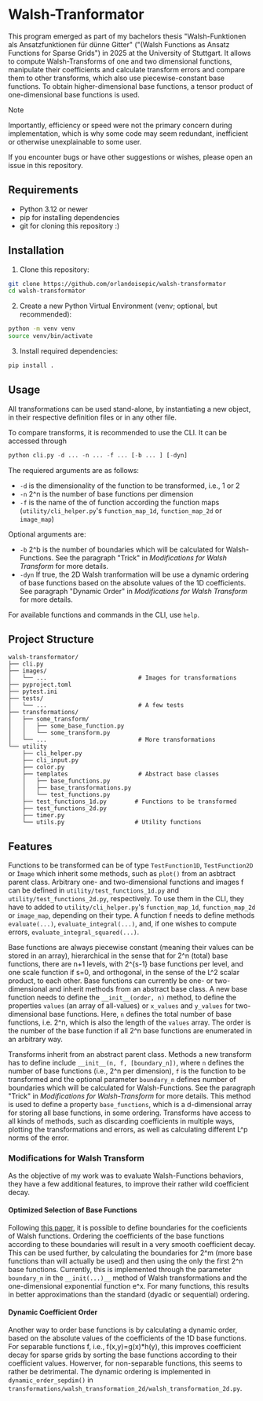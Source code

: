 # Walsh-Tranformator

This program emerged as part of my bachelors thesis "Walsh-Funktionen als Ansatzfunktionen für dünne Gitter" ("(Walsh Functions as Ansatz Functions for Sparse Grids") in 2025 at the University of Stuttgart. 
It allows to compute Walsh-Transforms of one and two dimensional functions, manipulate their coefficients and calculate transform errors and compare them to other transforms, which also use piecewise-constant base functions. 
To obtain higher-dimensional base functions, a tensor product of one-dimensional base functions is used.

> [!NOTE]
> Importantly, efficiency or speed were not the primary concern during implementation, which is why some code may seem redundant, inefficient or otherwise unexplainable to some user.

If you encounter bugs or have other suggestions or wishes, please open an issue in this repository.

## Requirements

- Python 3.12 or newer
- pip for installing dependencies
- git for cloning this repository :)

## Installation

1. Clone this repository:
```bash
git clone https://github.com/orlandoisepic/walsh-transformator
cd walsh-transformator
```
2. Create a new Python Virtual Environment (venv; optional, but recommended):
```bash
python -m venv venv
source venv/bin/activate
```
3. Install required dependencies:
```bash
pip install .
```

## Usage

All transformations can be used stand-alone, by instantiating a new object, in their respective definition files or in any other file. 

To compare transforms, it is recommended to use the CLI. It can be accessed through 

```python
python cli.py -d ... -n ... -f ... [-b ... ] [-dyn]
```

The requiered arguments are as follows: 
* ```-d``` is the dimensionality of the function to be transformed, i.e., 1 or 2
* ```-n``` 2^n is the number of base functions per dimension
* ```-f``` is the name of the of function according the function maps (```utility/cli_helper.py```'s ```function_map_1d```, ```function_map_2d``` or ```image_map```)

Optional arguments are:
* ```-b``` 2^b is the number of boundaries which will be calculated for Walsh-Functions. See the paragraph "Trick" in _Modifications for Walsh Transform_ for more details.
* ```-dyn``` If true, the 2D Walsh tranformation will be use a dynamic ordering of base functions based on the absolute values of the 1D coefficients. See paragraph "Dynamic Order" in _Modifications for Walsh Transform_ for more details.

For available functions and commands in the CLI, use ```help```.

## Project Structure

```
walsh-transformator/
├── cli.py
├── images/
│   └── ...                          # Images for transformations
├── pyproject.toml
├── pytest.ini
├── tests/
│   └── ...                          # A few tests
├── transformations/
│   ├── some_transform/
│   │   ├── some_base_function.py
│   │   └── some_transform.py
│   └── ...                          # More transformations
└── utility
    ├── cli_helper.py                
    ├── cli_input.py
    ├── color.py
    ├── templates                    # Abstract base classes
    │   ├── base_functions.py
    │   ├── base_transformations.py
    │   └── test_functions.py
    ├── test_functions_1d.py        # Functions to be transformed
    ├── test_functions_2d.py
    ├── timer.py
    └── utils.py                    # Utility functions
```

## Features

Functions to be transformed can be of type ```TestFunction1D```, ```TestFunction2D``` or ```Ìmage``` which inherit some methods, such as ```plot()``` from an asbtract parent class.
Arbitrary one- and two-dimensional functions and images f can be defined in ```utility/test_functions_1d.py``` and ```utility/test_functions_2d.py```, respectively. To use them in the CLI, they have to added to ```utility/cli_helper.py```'s ```function_map_1d```, ```function_map_2d``` or ```image_map```, depending on their type.
A function f needs to define methods ```evaluate(...)```, ```evaluate_integral(...)```, and, if one wishes to compute errors, ```evaluate_integral_squared(...)```. 

Base functions are always piecewise constant (meaning their values can be stored in an array), hierarchical in the sense that for 2^n (total) base functions, there are n+1 levels, with 2^{s-1} base functions per level, and one scale function if s=0, and orthogonal, in the sense of the L^2 scalar product, to each other.
Base functions can currently be one- or two-dimensional and inherit methods from an abstract base class. A new base function needs to define the ```__init__(order, n)``` method, to define the properties ```values``` (an array of all-values) or ```x_values``` and ```y_values``` for two-dimensional base functions. 
Here, ```n``` defines the total number of base functions, i.e. 2^n, which is also the length of the ```values``` array. The order is the number of the base function if all 2^n base functions are enumerated in an arbitrary way.

Transforms inherit from an abstract parent class. Methods a new transform has to define include ```__init__(n, f, [boundary_n])```, where ```n``` defines the number of base functions (i.e., 2^n per dimension), ```f``` is the function to be transformed and the optional parameter ```boundary_n``` defines number of boundaries which will be calculated for Walsh-Functions. See the paragraph "Trick" in _Modifications for Walsh-Transform_ for more details. This method is used to define a property ```base_functions```, which is a d-dimensional array for storing all base functions, in some ordering. 
Transforms have access to all kinds of methods, such as discarding coefficients in multiple ways, plotting the transformations and errors, as well as calculating different L^p norms of the error. 

### Modifications for Walsh Transform 

As the objective of my work was to evaluate Walsh-Functions behaviors, they have a few additional features, to improve their rather wild coefficient decay.

#### Optimized Selection of Base Functions

Following [this paper](https://doi.org/10.1016/j.jat.2015.12.002), it is possible to define boundaries for the coeficients of Walsh functions. Ordering the coefficients of the base functions according to these boundaries will result in a very smooth coefficient decay.
This can be used further, by calculating the boundaries for 2^m (more base functions than will actually be used) and then using the only the first 2^n base functions.
Currently, this is implemented through the parameter ```boundary_n``` in the ```__init(...)__``` method of Walsh transformations and the one-dimensional exponential function e^x. 
For many functions, this results in better approximations than the standard (dyadic or sequential) ordering. 

#### Dynamic Coefficient Order

Another way to order base functions is by calculating a dynamic order, based on the absolute values of the coefficients of the 1D base functions. 
For separable functions f, i.e., f(x,y)=g(x)*h(y), this improves coefficient decay for sparse grids by sorting the base functions according to their coefficient values. 
Howerver, for non-separable functions, this seems to rather be detrimental. 
The dynamic ordering is implemented in ```dynamic_order_sepdim()``` in ```transformations/walsh_transformation_2d/walsh_transformation_2d.py```.
